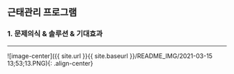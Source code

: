 근태관리 프로그램
-----

### 1. 문제의식 & 솔루션 & 기대효과

-----
![image-center]({{ site.url }}{{ site.baseurl }}/README_IMG/2021-03-15 13;53;13.PNG){: .align-center}



